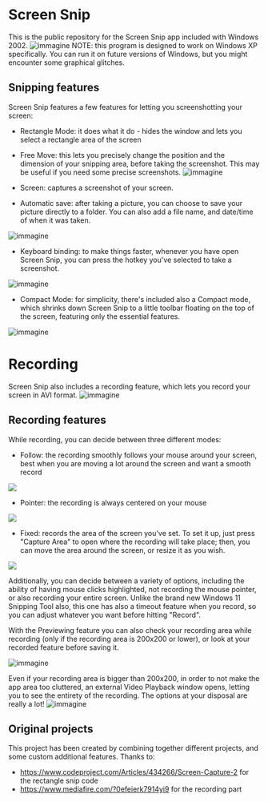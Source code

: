 # Screen Snip
This is the public repository for the Screen Snip app included with Windows 2002.
![immagine](https://user-images.githubusercontent.com/87281326/214866872-37055704-0f94-4fb7-90ba-92cf890de757.png)
NOTE: this program is designed to work on Windows XP specifically. You can run it on future versions of Windows, but you might encounter some graphical glitches.

## Snipping features
Screen Snip features a few features for letting you screenshotting your screen:
- Rectangle Mode: it does what it do - hides the window and lets you select a rectangle area of the screen
- Free Move: this lets you precisely change the position and the dimension of your snipping area, before taking the screenshot. This may be useful if you need some precise screenshots.
![immagine](https://user-images.githubusercontent.com/87281326/214862226-c24e72b2-00be-4123-8b2b-755480ffc3ad.png)

- Screen: captures a screenshot of your screen.

- Automatic save: after taking a picture, you can choose to save your picture directly to a folder. You can also add a file name, and date/time of when it was taken.

![immagine](https://user-images.githubusercontent.com/87281326/214862906-ec9285bd-253b-46cf-b0f6-883871c0824c.png)

- Keyboard binding: to make things faster, whenever you have open Screen Snip, you can press the hotkey you've selected to take a screenshot.

![immagine](https://user-images.githubusercontent.com/87281326/214862987-46dadae4-5482-4781-8424-7c3a1090784b.png)

- Compact Mode: for simplicity, there's included also a Compact mode, which shrinks down Screen Snip to a little toolbar floating on the top of the screen, featuring only the essential features.

![immagine](https://user-images.githubusercontent.com/87281326/214871511-3ae8ffdb-1bab-403b-a5ef-fb53c4f130e8.png)

# Recording
Screen Snip also includes a recording feature, which lets you record your screen in AVI format.
![immagine](https://user-images.githubusercontent.com/87281326/214867317-854c9624-1c5f-4bb1-adc3-84aaaa62f106.png)

## Recording features
While recording, you can decide between three different modes:
- Follow: the recording smoothly follows your mouse around your screen, best when you are moving a lot around the screen and want a smooth record

![](https://github.com/fraaaaa4/snip2002/blob/main/1.gif)

- Pointer: the recording is always centered on your mouse

![](https://github.com/fraaaaa4/snip2002/blob/main/2.gif)

- Fixed: records the area of the screen you've set. To set it up, just press "Capture Area" to open where the recording will take place; then, you can move the area around the screen, or resize it as you wish.

![](https://github.com/fraaaaa4/snip2002/blob/main/3.gif)

Additionally, you can decide between a variety of options, including the ability of having mouse clicks highlighted, not recording the mouse pointer, or also recording your entire screen.
Unlike the brand new Windows 11 Snipping Tool also, this one has also a timeout feature when you record, so you can adjust whatever you want before hitting "Record".

With the Previewing feature you can also check  your recording area while recording (only if the recording area is 200x200 or lower), or look at your recorded feature before saving it.

![immagine](https://user-images.githubusercontent.com/87281326/214870532-63a0c98a-d812-49ec-9e97-d1b0204387e5.png)

Even if your recording area is bigger than 200x200, in order to not make the app area too cluttered, an external Video Playback window opens, letting you to see the entirety of the recording. The options at your disposal are really a lot!
![immagine](https://user-images.githubusercontent.com/87281326/214871965-dbfa519e-ef4e-4bc0-9aab-c21e40670ab1.png)



## Original projects
This project has been created by combining together different projects, and some custom additional features. Thanks to: 
- https://www.codeproject.com/Articles/434266/Screen-Capture-2 for the rectangle snip code
- https://www.mediafire.com/?0efeierk7914yi9 for the recording part
